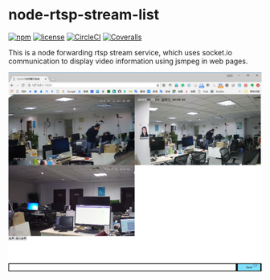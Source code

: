 # node-rtsp-stream-list


[![npm](https://img.shields.io/npm/v/rtsp-stream-list.svg)](https://www.npmjs.com/package/rtsp-stream-list)
[![license](https://img.shields.io/github/license/land007/node-rtsp-stream-list.svg)](https://github.com/land007/node-rtsp-stream-list/blob/master/LICENSE.md)
[![CircleCI](https://img.shields.io/circleci/project/github/land007/node-rtsp-stream-list.svg)](https://circleci.com/gh/land007/node-rtsp-stream-list)
[![Coveralls](https://img.shields.io/coveralls/land007/node-rtsp-stream-list.svg)](https://coveralls.io/github/land007/node-rtsp-stream-list)


This is a node forwarding rtsp stream service, which uses socket.io communication to display video information using jsmpeg in web pages.

![image](https://raw.githubusercontent.com/land007/node-rtsp-stream-list/master/img/20190301194930.png)
